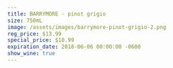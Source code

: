 ```yaml
---
title: BARRYMORE - pinot grigio
size: 750mL
image: /assets/images/barrymore-pinot-grigio-2.png
reg_price: $13.99
special_price: $10.99
expiration_date: 2018-06-06 00:00:00 -0600
show_wine: true
---
```


